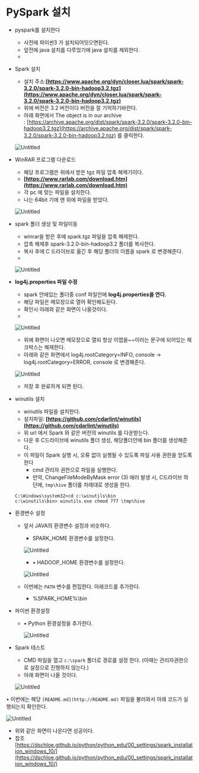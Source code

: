 # PySpark 설치

- pyspark를 설치한다
    - 사전에 파이썬3 가 설치되어잇으면된다.
    - 앞전에 java 설치를 다루었기에 java 설치를 제외한다.
    - 

- Spark 설치
    - 설치 주소:**[https://www.apache.org/dyn/closer.lua/spark/spark-3.2.0/spark-3.2.0-bin-hadoop3.2.tgz](https://www.apache.org/dyn/closer.lua/spark/spark-3.2.0/spark-3.2.0-bin-hadoop3.2.tgz)**
    - 위에 버전은 3.2 버전이다 버전을 잘 기억하기바란다.
    - 아래 화면에서 The object is in our archive : [https://archive.apache.org/dist/spark/spark-3.2.0/spark-3.2.0-bin-hadoop3.2.tgz](https://archive.apache.org/dist/spark/spark-3.2.0/spark-3.2.0-bin-hadoop3.2.tgz) 를 클릭한다.
    
    ![Untitled](PySpark%20%E1%84%89%E1%85%A5%E1%86%AF%E1%84%8E%E1%85%B5%205106ffb79ec243f1a8df7a61a529c703/Untitled.png)
    
- WinRAR 프로그램 다운로드
    - 해당 프로그램은 위에서 받은 tgz 파일 압축 해제기이다.
    - **[https://www.rarlab.com/download.htm](https://www.rarlab.com/download.htm)**
    - 각 pc 에 맞는 파일을 설치한다.
    - 나는 64bit 기에 맨 위에 파일을 받았다.
    
    ![Untitled](PySpark%20%E1%84%89%E1%85%A5%E1%86%AF%E1%84%8E%E1%85%B5%205106ffb79ec243f1a8df7a61a529c703/Untitled%201.png)
    
- spark 폴더 생성 및 파일이동
    - winrar을 받은 후에 spark.tgz 파일을 압축 해제한다.
    - 압축 해제후 spark-3.2.0-bin-hadoop3.2 폴더를 복사한다.
    - 복사 후에 C 드라이브로 옮긴 후 해당 폴더의 이름을 spark 로 변경해준다.
    - 
    
    ![Untitled](PySpark%20%E1%84%89%E1%85%A5%E1%86%AF%E1%84%8E%E1%85%B5%205106ffb79ec243f1a8df7a61a529c703/Untitled%202.png)
    

- ****log4j.properties 파일 수정****
    - spark 안에있는 폴더중 conf 파일안에 ****log4j.properties을 연다.****
    - 해당 파일은 메모장으로 열어 확인해도된다.
    - 확인시 아래와 같은 화면이 나올것이다.
    - 
    
    ![Untitled](PySpark%20%E1%84%89%E1%85%A5%E1%86%AF%E1%84%8E%E1%85%B5%205106ffb79ec243f1a8df7a61a529c703/Untitled%203.png)
    
    - 위에 화면이 나오면 메모장으로 열되 항상 이앱을~~이라는 문구에 되어있는 체크박스는 해제한다.
    - 아래와 같은 화면에서 log4j.rootCategory=INFO, console → log4j.rootCategory=ERROR, console 로 변경해준다.
    
    ![Untitled](PySpark%20%E1%84%89%E1%85%A5%E1%86%AF%E1%84%8E%E1%85%B5%205106ffb79ec243f1a8df7a61a529c703/Untitled%204.png)
    
    - 저장 후 완료하게 되면 된다.
- winutils 설치
    - winutils 파일을 설치한다.
    - 설치파일: **[https://github.com/cdarlint/winutils](https://github.com/cdarlint/winutils)**
    - 위 url 에서  Spark 와 같은 버전의 winutils 를 다운받는다.
    - 다운 후 C드라이브에 winutils 폴더 생성, 해당폴더안에 bin 폴더를 생성해준다.
    - 이 파일이 Spark 실행 시, 오류 없이 실행될 수 있도록 파일 사용 권한을 얻도록 한다
        - cmd 관리자  권한으로 파일을 실행한다.
        - 만약, ChangeFileModeByMask error (3) 에러 발생 시, C드라이브 하단에, `tmp\hive` 폴더를 차례대로 생성을 한다.
    
    ```
    C:\Windows\system32>cd c:\winutils\bin
    c:\winutils\bin> winutils.exe chmod 777 \tmp\hive
    ```
    

- 환경변수 설정
    - 앞서 JAVA의 환경변수 설정과 비슷하다.
        - SPARK_HOME 환경변수를 설정한다.
        
        ![Untitled](PySpark%20%E1%84%89%E1%85%A5%E1%86%AF%E1%84%8E%E1%85%B5%205106ffb79ec243f1a8df7a61a529c703/Untitled%205.png)
        
        - • HADOOP_HOME 환경변수를 설정한다.
        
        ![Untitled](PySpark%20%E1%84%89%E1%85%A5%E1%86%AF%E1%84%8E%E1%85%B5%205106ffb79ec243f1a8df7a61a529c703/Untitled%206.png)
        
    - 이번에는 `PATH` 변수를 편집한다. 아래코드를 추가한다.
        - %SPARK_HOME%\bin
        
- 파이썬 환경설정
    - • Python 환경설정을 추가한다.
        
        ![Untitled](PySpark%20%E1%84%89%E1%85%A5%E1%86%AF%E1%84%8E%E1%85%B5%205106ffb79ec243f1a8df7a61a529c703/Untitled%207.png)
        
- Spark 테스트
    - CMD 파일을 열고 `c:\spark` 폴더로 경로를 설정 한다. (이때는 관리자권한으로 설정으로 진행하지 않는다.)
    - 아래 화면이 나올 것이다.
    
    ![Untitled](PySpark%20%E1%84%89%E1%85%A5%E1%86%AF%E1%84%8E%E1%85%B5%205106ffb79ec243f1a8df7a61a529c703/Untitled%208.png)
    

• 이번에는 해당 `[README.md](http://README.md)` 파일을 불러와서 아래 코드가 실행되는지 확인한다.

![Untitled](PySpark%20%E1%84%89%E1%85%A5%E1%86%AF%E1%84%8E%E1%85%B5%205106ffb79ec243f1a8df7a61a529c703/Untitled%209.png)

- 위와 같은 화면이 나온다면 성공이다.
- 참조 [https://dschloe.github.io/python/python_edu/00_settings/spark_installation_windows_10/](https://dschloe.github.io/python/python_edu/00_settings/spark_installation_windows_10/)